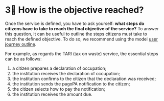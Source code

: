 # 3⃣ How is the objective reached?

Once the service is defined, you have to ask yourself: **what steps do citizens have to take to reach the final objective of the service?** To answer this question, it can be useful to outline the steps citizens must take to reach the defined objective. To do so, we recommend using the model [user journey outline](https://designers.italia.it/kit/esperienza-utente/).

For example, as regards the TARI (tax on waste) service, the essential steps can be as follows:

1. a citizen prepares a declaration of occupation;
2. the institution receives the declaration of occupation;
3. the institution confirms to the citizen that the declaration was received;
4. the institution sends the pagoPA notification to the citizen;
5. the citizen selects how to pay the notification;
6. the institution receives the amount due.
